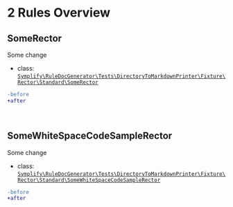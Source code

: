# 2 Rules Overview

## SomeRector

Some change

- class: [`Symplify\RuleDocGenerator\Tests\DirectoryToMarkdownPrinter\Fixture\Rector\Standard\SomeRector`](/Fixture/Rector/Standard/SomeRector.php)

```diff
-before
+after
```

<br>

## SomeWhiteSpaceCodeSampleRector

Some change

- class: [`Symplify\RuleDocGenerator\Tests\DirectoryToMarkdownPrinter\Fixture\Rector\Standard\SomeWhiteSpaceCodeSampleRector`](/Fixture/Rector/Standard/SomeWhiteSpaceCodeSampleRector.php)

```diff
-before
+after
```

<br>

